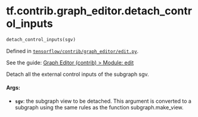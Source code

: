 <div itemscope itemtype="http://developers.google.com/ReferenceObject">
<meta itemprop="name" content="tf.contrib.graph_editor.detach_control_inputs" />
</div>

# tf.contrib.graph_editor.detach_control_inputs

``` python
detach_control_inputs(sgv)
```



Defined in [`tensorflow/contrib/graph_editor/edit.py`](https://www.tensorflow.org/code/tensorflow/contrib/graph_editor/edit.py).

See the guide: [Graph Editor (contrib) > Module: edit](../../../../../api_guides/python/contrib.graph_editor.md#Module_edit)

Detach all the external control inputs of the subgraph sgv.

#### Args:

* <b>`sgv`</b>: the subgraph view to be detached. This argument is converted to a
    subgraph using the same rules as the function subgraph.make_view.